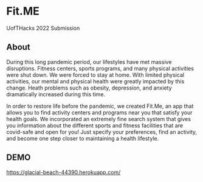 # Fit.ME
UofTHacks 2022 Submission

## About ##
During this long pandemic period, our lifestyles have met massive disruptions. Fitness centers, sports programs, and many physical activities were shut down. We were forced to stay at home. With limited physical activities, our mental and physical health were greatly impacted by this change. Heath problems such as obesity, depression, and anxiety dramatically increased during this time.

In order to restore life before the pandemic, we created Fit.Me, an app that allows you to find activity centers and programs near you that satisfy your health goals. We incorporated an extremely fine search system that gives you information about the different sports and fitness facilities that are covid-safe and open for you! Just specify your preferences, find an activity, and become one step closer to maintaining a health lifestyle.

## DEMO ##
https://glacial-beach-44390.herokuapp.com/

